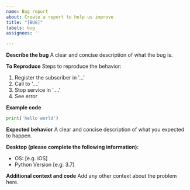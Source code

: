 ```yaml
---
name: Bug report
about: Create a report to help us improve
title: "[BUG]"
labels: bug
assignees: ''

---
```


**Describe the bug**
A clear and concise description of what the bug is.

**To Reproduce**
Steps to reproduce the behavior:
1. Register the subscriber in '...'
2. Call to '....'
3. Stop service in '....'
4. See error

**Example code**
```python
print('hello world')
```

**Expected behavior**
A clear and concise description of what you expected to happen.

**Desktop (please complete the following information):**
 - OS: [e.g. iOS]
 - Python Version [e.g. 3.7]

**Additional context and code**
Add any other context about the problem here.
